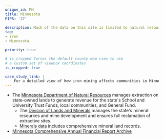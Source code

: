 ```yaml
---
unique_id: MN
title: Minnesota
FIPS: '27'

description: Much of the data on this site is limited to natural resource extraction on federal land, which represents 6.8% of all land in Minnesota.
tag:
- iron
- Minnesota

priority: true

# is_cropped forces the default county map view to use
# a custom set of viewbox coordinates
is_cropped: true

case_study_link: |
    For a detailed view of how iron mining affects communities in Minnesota, read the [St. Louis County case study](/case-studies/st-louis/).
---
```

* The [Minnesota Department of Natural Resources](http://www.dnr.state.mn.us/index.html) manages extraction on state-owned lands to generate revenue for the state's School and University Trust Funds, local communities, and General Fund.
  - The [Division of Lands and Minerals](http://www.dnr.state.mn.us/lands_minerals/index.html) manages the state's mineral resources and mine development and ensures full reclamation of extractive sites.
  - [Minerals data](http://minarchive.dnr.state.mn.us/) includes comprehensive mineral land records.
* [Minnesota Comprehensive Annual Financial Report Archive](http://mn.gov/mmb/accounting/reports/comprehensive-annual.jsp)
